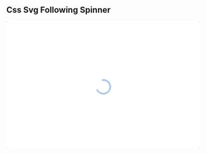 ## Css Svg Following Spinner

![Edit [Web] Css Svg Following Spinner](../../gifs/loading/css-svg-following-spinner.gif)
